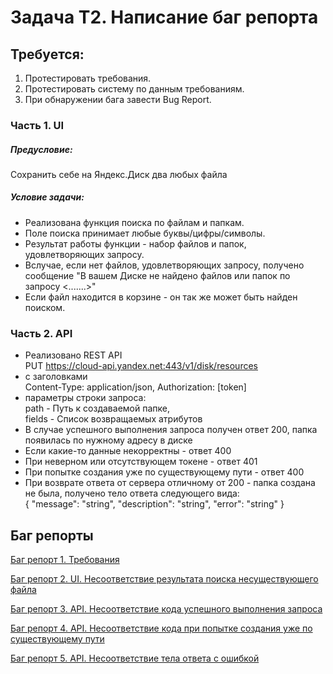 # Задача Т2. Написание баг репорта

## Требуется:
1) Протестировать требования.
2) Протестировать систему по данным требованиям.
3) При обнаружении бага завести Bug Report.

### Часть 1. UI
##### Предусловие:
Сохранить себе на Яндекс.Диск два любых файла

#####	Условие задачи:
- Реализована функция поиска по файлам и папкам. 
- Поле поиска принимает любые буквы/цифры/символы.
- Результат работы функции - набор файлов и папок, удовлетворяющих запросу.
- Вслучае, если нет файлов, удовлетворяющих запросу, получено сообщение "В вашем Диске не найдено файлов или папок по запросу <.......>"
- Если файл находится в корзине - он так же может быть найден поиском.


### Часть 2. API
- Реализовано REST API  
PUT https://cloud-api.yandex.net:443/v1/disk/resources	
- с заголовками  
Content-Type: application/json, Authorization: [token]
- 	параметры строки запроса:  
path - Путь к создаваемой папке,  
fields - Список возвращаемых атрибутов
- В случае успешного выполнения запроса получен ответ 200, папка появилась по нужному адресу в диске
- Если какие-то данные некорректны - ответ 400 
- При неверном или отсутствующем токене - ответ 401
- При попытке создания уже по существующему пути - ответ 400
- При возврате ответа от сервера отличному от 200 - папка создана не была, получено тело ответа следующего вида:  
{ "message": "string", "description": "string", "error": "string" }


## Баг репорты

[Баг репорт 1. Требования](Bug_Report_1.md)

[Баг репорт 2. UI. Несоответствие результата поиска несуществующего файла](Bug_Report_2.md)

[Баг репорт 3. API. Несоответствие кода успешного выполнения запроса](Bug_Report_3.md)

[Баг репорт 4. API. Несоответствие кода при попытке создания уже по существующему пути](Bug_Report_4.md)

[Баг репорт 5. API. Несоответствие тела ответа с ошибкой](Bug_Report_5.md)